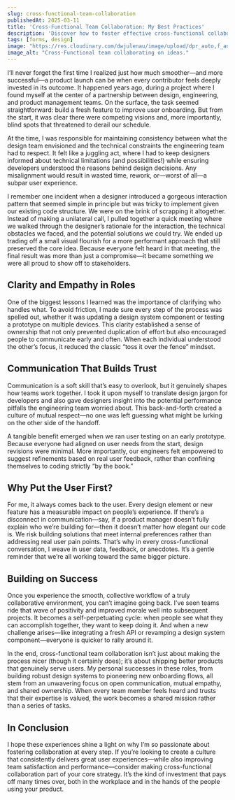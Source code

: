 ```yaml
---
slug: cross-functional-team-collaboration
publishedAt: 2025-03-11
title: 'Cross-Functional Team Collaboration: My Best Practices'
description: 'Discover how to foster effective cross-functional collaboration in product development. Learn best practices for communication, empathy, and shared ownership that lead to successful product launches.'
tags: [forms, design]
image: "https://res.cloudinary.com/dwjulenau/image/upload/dpr_auto,f_auto,fl_progressive,q_auto/v1743963713/josh-portfolio/assets_task_01jr6589gne0h9rjapex810m08_img_0.webp"
image_alt: "Cross-Functional team collaborating on ideas."
---
```


I’ll never forget the first time I realized just how much smoother—and more successful—a product launch can be when every contributor feels deeply invested in its outcome. It happened years ago, during a project where I found myself at the center of a partnership between design, engineering, and product management teams. On the surface, the task seemed straightforward: build a fresh feature to improve user onboarding. But from the start, it was clear there were competing visions and, more importantly, blind spots that threatened to derail our schedule.

At the time, I was responsible for maintaining consistency between what the design team envisioned and the technical constraints the engineering team had to respect. It felt like a juggling act, where I had to keep designers informed about technical limitations (and possibilities!) while ensuring developers understood the reasons behind design decisions. Any misalignment would result in wasted time, rework, or—worst of all—a subpar user experience.

I remember one incident when a designer introduced a gorgeous interaction pattern that seemed simple in principle but was tricky to implement given our existing code structure. We were on the brink of scrapping it altogether. Instead of making a unilateral call, I pulled together a quick meeting where we walked through the designer’s rationale for the interaction, the technical obstacles we faced, and the potential solutions we could try. We ended up trading off a small visual flourish for a more performant approach that still preserved the core idea. Because everyone felt heard in that meeting, the final result was more than just a compromise—it became something we were all proud to show off to stakeholders.

## Clarity and Empathy in Roles
One of the biggest lessons I learned was the importance of clarifying who handles what. To avoid friction, I made sure every step of the process was spelled out, whether it was updating a design system component or testing a prototype on multiple devices. This clarity established a sense of ownership that not only prevented duplication of effort but also encouraged people to communicate early and often. When each individual understood the other’s focus, it reduced the classic “toss it over the fence” mindset.

## Communication That Builds Trust
Communication is a soft skill that’s easy to overlook, but it genuinely shapes how teams work together. I took it upon myself to translate design jargon for developers and also gave designers insight into the potential performance pitfalls the engineering team worried about. This back-and-forth created a culture of mutual respect—no one was left guessing what might be lurking on the other side of the handoff.

A tangible benefit emerged when we ran user testing on an early prototype. Because everyone had aligned on user needs from the start, design revisions were minimal. More importantly, our engineers felt empowered to suggest refinements based on real user feedback, rather than confining themselves to coding strictly “by the book.”

## Why Put the User First?
For me, it always comes back to the user. Every design element or new feature has a measurable impact on people’s experience. If there’s a disconnect in communication—say, if a product manager doesn’t fully explain who we’re building for—then it doesn’t matter how elegant our code is. We risk building solutions that meet internal preferences rather than addressing real user pain points. That’s why in every cross-functional conversation, I weave in user data, feedback, or anecdotes. It’s a gentle reminder that we’re all working toward the same bigger picture.

## Building on Success
Once you experience the smooth, collective workflow of a truly collaborative environment, you can’t imagine going back. I’ve seen teams ride that wave of positivity and improved morale well into subsequent projects. It becomes a self-perpetuating cycle: when people see what they can accomplish together, they want to keep doing it. And when a new challenge arises—like integrating a fresh API or revamping a design system component—everyone is quicker to rally around it.

In the end, cross-functional team collaboration isn’t just about making the process nicer (though it certainly does); it’s about shipping better products that genuinely serve users. My personal successes in these roles, from building robust design systems to pioneering new onboarding flows, all stem from an unwavering focus on open communication, mutual empathy, and shared ownership. When every team member feels heard and trusts that their expertise is valued, the work becomes a shared mission rather than a series of tasks.

## In Conclusion
I hope these experiences shine a light on why I’m so passionate about fostering collaboration at every step. If you’re looking to create a culture that consistently delivers great user experiences—while also improving team satisfaction and performance—consider making cross-functional collaboration part of your core strategy. It’s the kind of investment that pays off many times over, both in the workplace and in the hands of the people using your product.
